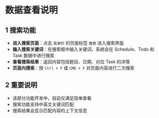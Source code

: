# 数据查看说明

## 1 搜索功能

- **进入搜索页面**：点击 `菜单栏` 的页面标签 `搜索` 进入搜索界面
- **输入搜索关键词**：在搜索框中输入关键词，系统会在 Schedule、Todo 和 Task 数据中进行搜索
- **查看搜索结果**：返回内容包括题目、日期、对应 Task 的详情
- **页面内搜索**：按 `Ctrl + F` 或 `CMD + F` 对页面内容进行二次搜索

## 2 重要说明

- 该部分功能开发中，目前仅满足简单查看
- 搜索功能支持中英文关键词匹配
- 搜索结果会显示匹配内容的上下文信息
